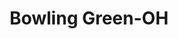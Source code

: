 ---
title: Bowling Green-OH
slug: bowling-green-oh
f_state:
- cms/state/ohio.md
f_locations:
- cms/payday-loan/advance-america-2897.md
- cms/payday-loan/cashland-9350.md
- cms/payday-loan/cashland-9355.md
- cms/payday-loan/check-into-cash-12873.md
- cms/payday-loan/check-into-cash-12877.md
- cms/payday-loan/check-into-cash-of-ohio-13583.md
- cms/payday-loan/fast-cash-express-tax-place-17739.md
- cms/payday-loan/fast-cash-of-ohio-inc-17828.md
- cms/payday-loan/national-cash-advance-22726.md
- cms/payday-loan/national-cash-advance-22728.md
updated-on: '2024-05-30T13:41:28.615Z'
created-on: '2024-05-30T13:41:28.615Z'
published-on: '2024-05-30T13:54:32.469Z'
f_city: Bowling Green
layout: '[city].html'
tags: city
---